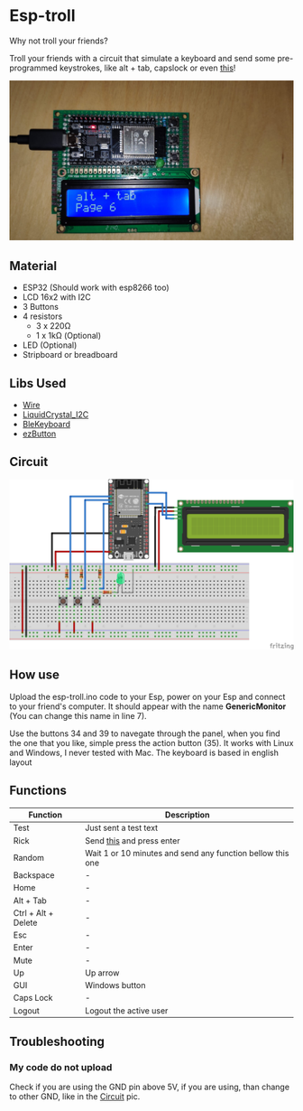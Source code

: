 # Esp-troll
 Why not troll your friends?

Troll your friends with a circuit that simulate a keyboard and send some pre-programmed keystrokes, like alt + tab, capslock or even [this](https://www.youtube.com/watch?v=dQw4w9WgXcQ)!

![Device](/miscs/real_one.jpeg "Device")

## Material
 * ESP32 (Should work with esp8266 too)
 * LCD 16x2 with I2C
 * 3 Buttons
 * 4 resistors
   * 3 x 220Ω
   * 1 x 1kΩ (Optional)
 * LED (Optional)
 * Stripboard or breadboard

## Libs Used
 * [Wire](https://www.arduino.cc/en/reference/wire)
 * [LiquidCrystal_I2C](https://www.arduino.cc/reference/en/libraries/liquidcrystal-i2c/)
 * [BleKeyboard](https://github.com/T-vK/ESP32-BLE-Keyboard)
 * [ezButton](https://www.arduino.cc/reference/en/libraries/ezbutton/)

## Circuit
![Circuit](/miscs/circuit.png "Circuit")

## How use

Upload the esp-troll.ino code to your Esp, power on your Esp and connect to your friend's computer. It should appear with the name **GenericMonitor** (You can change this name in line 7).

Use the buttons 34 and 39 to navegate through the panel, when you find the one that you like, simple press the action button (35).
It works with Linux and Windows, I never tested with Mac. The keyboard is based in english layout

## Functions

| Function            | Description                                                |
|---------------------|------------------------------------------------------------|
| Test                | Just sent a test text                                      |
| Rick                | Send [this](https://www.youtube.com/watch?v=dQw4w9WgXcQ) and press enter                              |
| Random              | Wait 1 or 10 minutes and send any function bellow this one |
| Backspace           | -                                                          |
| Home                | -                                                          |
| Alt + Tab           | -                                                          |
| Ctrl + Alt + Delete | -                                                          |
| Esc                 | -                                                          |
| Enter               | -                                                          |
| Mute                | -                                                          |
| Up                  | Up arrow                                                   |
| GUI                 | Windows button                                             |
| Caps Lock           | -                                                          |
| Logout              | Logout the active user                                     |

## Troubleshooting

### My code do not upload

Check if you are using the GND pin above 5V, if you are using, than change to other GND, like in the [Circuit](https://github.com/ZerepL/esp-troll/blob/main/miscs/circuit.png) pic.
